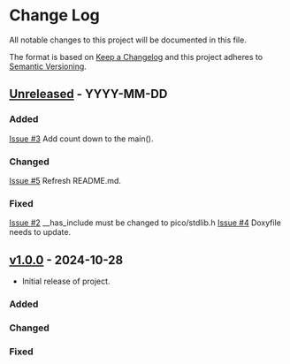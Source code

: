 # Change Log
All notable changes to this project will be documented in this file.

The format is based on [Keep a Changelog](http://keepachangelog.com/)
and this project adheres to [Semantic Versioning](http://semver.org/).



## [Unreleased] - YYYY-MM-DD
### Added
[Issue #3](https://github.com/suikan4github/linux-windows-raspipico/issues/3) Add count down to the main().  
### Changed
[Issue #5](https://github.com/suikan4github/linux-windows-raspipico/issues/5)  Refresh README.md. 
### Fixed
[Issue #2](https://github.com/suikan4github/linux-windows-raspipico/issues/2) __has_include must be changed to pico/stdlib.h 
[Issue #4](https://github.com/suikan4github/linux-windows-raspipico/issues/4) Doxyfile needs to update. 

## [v1.0.0] - 2024-10-28
- Initial release of project.
### Added
### Changed
### Fixed

[Unreleased]: https://github.com/suikan4github/template_application/compare/v1.0.0...develop
[v1.0.0]: https://github.com/suikan4github/template_application/compare/v0.0.0...v1.0.0
